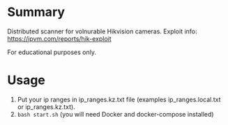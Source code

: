 ﻿# Summary

Distributed scanner for volnurable Hikvision cameras.
Exploit info: https://ipvm.com/reports/hik-exploit

For educational purposes only.

# Usage

1) Put your ip ranges in ip_ranges.kz.txt file (examples ip_ranges.local.txt or ip_ranges.kz.txt).
2) `bash start.sh` (you will need Docker and docker-compose installed)
